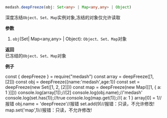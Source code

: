 ```ts
medash.deepFreeze(obj: Set<any> | Map<any,any> | Object)
```
深度冻结`Object、Set、Map`实例对象,冻结的对象仅允许读取

**参数**  
1. `obj`(Set<any>| Map<any,any> | Object): `Object、Set、Map`对象
  
**返回**  
已冻结的`Object、Set、Map`对象        
  
**例子**  

<me-embed>const  { deepFreeze }  = require("medash")
const array = deepFreeze([1, [2]])
const obj = deepFreeze({name:'medash',age:1})
const set = deepFreeze(new Set([1, 2, [2]]))
const map = deepFreeze(new Map([[1, { a: 1 }]]))
console.log(array[1]);//[2]
console.log(obj.name);//'medash'
console.log(set.has(1));//true
console.log(map.get(1));//{ a: 1 }
array[0] = 1//报错
obj.name = 'deepFreeze'//报错
set.add(9)//报错：只读，不允许修改!
map.set('map',1)//报错：只读，不允许修改!
</me-embed>